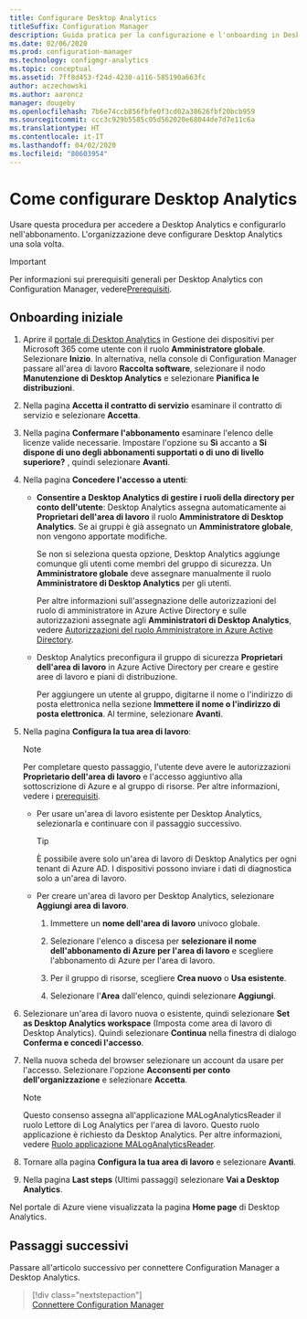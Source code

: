 ```yaml
---
title: Configurare Desktop Analytics
titleSuffix: Configuration Manager
description: Guida pratica per la configurazione e l'onboarding in Desktop Analytics.
ms.date: 02/06/2020
ms.prod: configuration-manager
ms.technology: configmgr-analytics
ms.topic: conceptual
ms.assetid: 7ff8d453-f24d-4230-a116-585190a663fc
author: aczechowski
ms.author: aaroncz
manager: dougeby
ms.openlocfilehash: 7b6e74ccb856fbfe0f3cd02a38626fbf20bcb959
ms.sourcegitcommit: ccc3c929b5585c05d562020e68044de7d7e11c6a
ms.translationtype: HT
ms.contentlocale: it-IT
ms.lasthandoff: 04/02/2020
ms.locfileid: "80603954"
---
```

# <a name="how-to-set-up-desktop-analytics"></a>Come configurare Desktop Analytics

Usare questa procedura per accedere a Desktop Analytics e configurarlo nell'abbonamento. L'organizzazione deve configurare Desktop Analytics una sola volta.  

> [!Important]  
> Per informazioni sui prerequisiti generali per Desktop Analytics con Configuration Manager, vedere[Prerequisiti](/sccm/desktop-analytics/overview#prerequisites).  

## <a name="initial-onboarding"></a>Onboarding iniziale

1. Aprire il [portale di Desktop Analytics](https://aka.ms/desktopanalytics) in Gestione dei dispositivi per Microsoft 365 come utente con il ruolo **Amministratore globale**. Selezionare **Inizio**. In alternativa, nella console di Configuration Manager passare all'area di lavoro **Raccolta software**, selezionare il nodo **Manutenzione di Desktop Analytics** e selezionare **Pianifica le distribuzioni**.

2. Nella pagina **Accetta il contratto di servizio** esaminare il contratto di servizio e selezionare **Accetta**.  

3. Nella pagina **Confermare l'abbonamento** esaminare l'elenco delle licenze valide necessarie. Impostare l'opzione su **Sì** accanto a **Si dispone di uno degli abbonamenti supportati o di uno di livello superiore?** , quindi selezionare **Avanti**.  

4. Nella pagina **Concedere l'accesso a utenti**:

    - **Consentire a Desktop Analytics di gestire i ruoli della directory per conto dell'utente**: Desktop Analytics assegna automaticamente ai **Proprietari dell'area di lavoro** il ruolo **Amministratore di Desktop Analytics**. Se ai gruppi è già assegnato un **Amministratore globale**, non vengono apportate modifiche.

        Se non si seleziona questa opzione, Desktop Analytics aggiunge comunque gli utenti come membri del gruppo di sicurezza. Un **Amministratore globale** deve assegnare manualmente il ruolo **Amministratore di Desktop Analytics** per gli utenti.

        Per altre informazioni sull'assegnazione delle autorizzazioni del ruolo di amministratore in Azure Active Directory e sulle autorizzazioni assegnate agli **Amministratori di Desktop Analytics**, vedere [Autorizzazioni del ruolo Amministratore in Azure Active Directory](https://docs.microsoft.com/azure/active-directory/users-groups-roles/directory-assign-admin-roles).  

    - Desktop Analytics preconfigura il gruppo di sicurezza **Proprietari dell'area di lavoro** in Azure Active Directory per creare e gestire aree di lavoro e piani di distribuzione.

        Per aggiungere un utente al gruppo, digitarne il nome o l'indirizzo di posta elettronica nella sezione **Immettere il nome o l'indirizzo di posta elettronica**. Al termine, selezionare **Avanti**.

5. Nella pagina **Configura la tua area di lavoro**:  

    > [!NOTE]  
    > Per completare questo passaggio, l'utente deve avere le autorizzazioni **Proprietario dell'area di lavoro** e l'accesso aggiuntivo alla sottoscrizione di Azure e al gruppo di risorse. Per altre informazioni, vedere i [prerequisiti](/sccm/desktop-analytics/overview#prerequisites).  

    - Per usare un'area di lavoro esistente per Desktop Analytics, selezionarla e continuare con il passaggio successivo.  

        > [!TIP]  
        > È possibile avere solo un'area di lavoro di Desktop Analytics per ogni tenant di Azure AD. I dispositivi possono inviare i dati di diagnostica solo a un'area di lavoro.  

    - Per creare un'area di lavoro per Desktop Analytics, selezionare **Aggiungi area di lavoro**.  

        1. Immettere un **nome dell'area di lavoro** univoco globale.

        2. Selezionare l'elenco a discesa per **selezionare il nome dell'abbonamento di Azure per l'area di lavoro** e scegliere l'abbonamento di Azure per l'area di lavoro.  

        3. Per il gruppo di risorse, scegliere **Crea nuovo** o **Usa esistente**.

        4. Selezionare l'**Area** dall'elenco, quindi selezionare **Aggiungi**.  

6. Selezionare un'area di lavoro nuova o esistente, quindi selezionare **Set as Desktop Analytics workspace** (Imposta come area di lavoro di Desktop Analytics).  Quindi selezionare **Continua** nella finestra di dialogo **Conferma e concedi l'accesso**.  

7. Nella nuova scheda del browser selezionare un account da usare per l'accesso. Selezionare l'opzione **Acconsenti per conto dell'organizzazione** e selezionare **Accetta**.  

    > [!Note]  
    > Questo consenso assegna all'applicazione MALogAnalyticsReader il ruolo Lettore di Log Analytics per l'area di lavoro. Questo ruolo applicazione è richiesto da Desktop Analytics. Per altre informazioni, vedere [Ruolo applicazione MALogAnalyticsReader](/sccm/desktop-analytics/troubleshooting#bkmk_MALogAnalyticsReader).  

8. Tornare alla pagina **Configura la tua area di lavoro** e selezionare **Avanti**.  

9. Nella pagina **Last steps** (Ultimi passaggi) selezionare **Vai a Desktop Analytics**.

Nel portale di Azure viene visualizzata la pagina **Home page** di Desktop Analytics.

## <a name="next-steps"></a>Passaggi successivi

Passare all'articolo successivo per connettere Configuration Manager a Desktop Analytics.
> [!div class="nextstepaction"]  
> [Connettere Configuration Manager](/sccm/desktop-analytics/connect-configmgr)  
